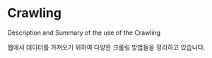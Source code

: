 # Crawling
Description and Summary of the use of the Crawling

웹에서 데이터를 가져오기 위하여 다양한 크롤링 방법들을 정리하고 있습니다. 
